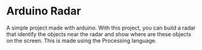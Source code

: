 # Arduino Radar
A simple project made with arduino.
With this project, you can build a radar that identify the objects near the radar and show where are these objects on the screen.
This is made using the Processing language.
